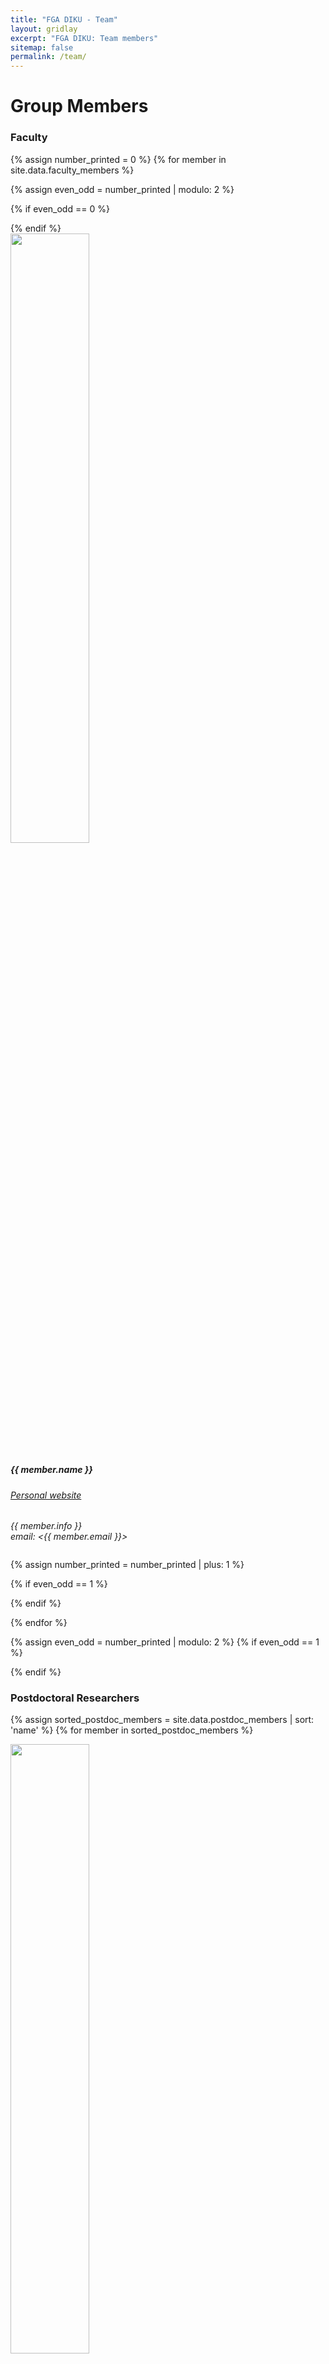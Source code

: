 ```yaml
---
title: "FGA DIKU - Team"
layout: gridlay
excerpt: "FGA DIKU: Team members"
sitemap: false
permalink: /team/
---
```


# Group Members

### Faculty
{% assign number_printed = 0 %}
{% for member in site.data.faculty_members %}

{% assign even_odd = number_printed | modulo: 2 %}

{% if even_odd == 0 %}
<div class="row">
{% endif %}

<div class="col-sm-4 clearfix">
  <img src="{{ site.url }}{{ site.baseurl }}/images/teampic/{{ member.photo }}" class="img-responsive" width="50%" style="float: up" />
  <h5>{{ member.name }}</h5>
  <h6> <a href="{{ member.website }}">Personal website</a> </h6>
  <i>{{ member.info }} <br>email: <{{ member.email }}></i>
  <ul style="overflow: hidden">

  </ul>
</div>

{% assign number_printed = number_printed | plus: 1 %}

{% if even_odd == 1 %}
</div>
{% endif %}

{% endfor %}

{% assign even_odd = number_printed | modulo: 2 %}
{% if even_odd == 1 %}
</div>
{% endif %}

### Postdoctoral Researchers

<div class="row">

{% assign sorted_postdoc_members = site.data.postdoc_members | sort: 'name' %}
{% for member in sorted_postdoc_members %}

<div class="col-sm-4 clearfix">
  <img src="{{ site.url }}{{ site.baseurl }}/images/teampic/{{ member.photo }}" class="img-responsive" width="50%" style="float: up" />
  <h5>{{ member.name }}</h5>
  <h6> <a href="{{ member.website }}">Personal website</a> </h6>
  <ul style="overflow: hidden"></ul>
</div>

{% endfor %}

</div>

### PhD Students

<div class="row">

{% assign sorted_phd_members = site.data.phd_members | sort: 'name' %}
{% for member in sorted_phd_members %}

<div class="col-sm-4 clearfix">
  <img src="{{ site.url }}{{ site.baseurl }}/images/teampic/{{ member.photo }}" class="img-responsive" width="50%" style="float: up" />
  <h5>{{ member.name }}</h5>
  <h6> <a href="{{ member.website }}">Personal website</a> </h6>
  <ul style="overflow: hidden"></ul>
</div>

{% endfor %}

</div>

### Research Assistants

<div class="row">

{% for member in site.data.ra_members %}

<div class="col-sm-4 clearfix">
  <img src="{{ site.url }}{{ site.baseurl }}/images/teampic/{{ member.photo }}" class="img-responsive" width="50%" style="float: up" />
  <h5>{{ member.name }}</h5>
  <h6> <a href="{{ member.website }}">Personal website</a> </h6>
  <ul style="overflow: hidden"></ul>
</div>

{% endfor %}

</div>


{% if site.data.vr_members.size > 0 %}
### Visiting Researchers

<div class="row">

{% assign sorted_vr_members = site.data.vr_members | sort: 'name' %}
{% for member in sorted_vr_members %}

<div class="col-sm-4 clearfix">
  <img src="{{ site.url }}{{ site.baseurl }}/images/teampic/{{ member.photo }}" class="img-responsive" width="50%" style="float: up" />
  <h5>{{ member.name }}</h5>
  <h6> <a href="{{ member.website }}">Personal website</a> </h6>
  <ul style="overflow: hidden"></ul>
</div>

{% endfor %}

</div>
{% endif %}

{% if site.data.alumni.size > 0 %}
###  Alumni
<div class="row">

<div class="col-sm-4 clearfix">
{% for member in site.data.alumni %}

{% if member.website == null %}
  {{ member.name }}, {{ member.year }}. {{ member.next }} 

{% else %}
  <a href="{{ member.website }}">{{ member.name }}</a>, {{ member.year }}. {{ member.next }} 

{% endif %}

{% endfor %}
  
</div>
{% endif %}

